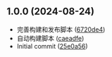 ## 1.0.0 (2024-08-24)

- 完善构建和发布脚本 ([6720de4](https://github.com/ajiho/just-on/commit/6720de4))
- 自动构建脚本 ([caeadfe](https://github.com/ajiho/just-on/commit/caeadfe))
- Initial commit ([25e0a56](https://github.com/ajiho/just-on/commit/25e0a56))
